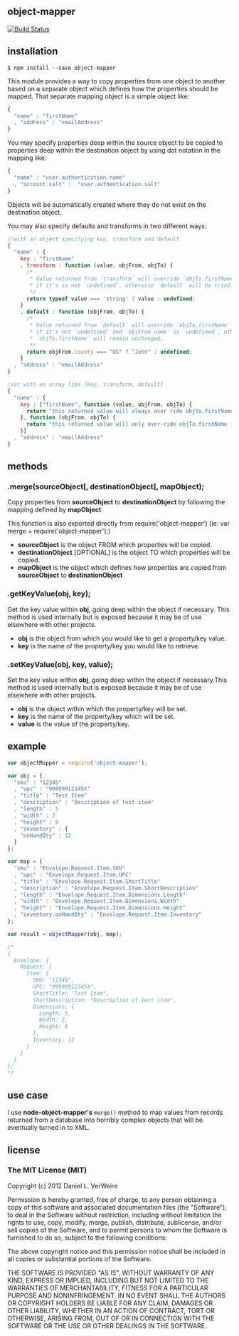 object-mapper
------------------

[![Build Status](https://travis-ci.org/wankdanker/node-object-mapper.svg)](https://travis-ci.org/wankdanker/node-object-mapper)

installation
------------------
```shell
$ npm install --save object-mapper
```

This module provides a way to copy properties from one object to another based
on a separate object which defines how the properties should be mapped. That
separate mapping object is a simple object like:

```javascript
{
  "name" : "firstName"
  , "address" : "emailAddress"
}
```

You may specify properties deep within the source object to be copied to
properties deep within the destination object by using dot notation in the
mapping like:

```javascript
{
  "name" : "user.authentication.name"
  , "account.salt" :  "user.authentication.salt"
}
```

Objects will be automatically created where they do not exist on the destination
object.

You may also specify defaults and transforms in two different ways:

```javascript
//with an object specifying key, transform and default
{
  "name" : {
    key : "firstName"
    , transform : function (value, objFrom, objTo) {
      /*
       * Value returned from `transform` will override `objTo.firstName` only
       * if it's is not `undefined`, otherwise `default` will be tried.
       */
      return typeof value === 'string' ? value : undefined;
    }
    , default : function (objFrom, objTo) {
      /*
       * Value returned from `default` will override `objTo.firstName` only
       * if it's not `undefined` and `objFrom.name` is `undefined`, otherwise
       * `objTo.firstName` will remain unchanged.
       */
      return objFrom.county === "US" ? "John" : undefined;
    }
  , "address" : "emailAddress"
}

//or with an array like [key, transform, default]
{
  "name" : {
    key : ["firstName", function (value, objFrom, objTo) {
      return "this returned value will always over ride objTo.firstName";
    }, function (objFrom, objTo) {
      return "this returned value will only over-ride objTo.firstName if objFrom.name is null or undefined";
    }]
  , "address" : "emailAddress"
}
```




methods
------------

### .merge(sourceObject[, destinationObject], mapObject);

Copy properties from **sourceObject** to **destinationObject** by following the
mapping defined by **mapObject**

This function is also exported directly from require('object-mapper') (ie: var merge = require('object-mapper');)

 - **sourceObject** is the object FROM which properties will be copied.
 - **destinationObject** [OPTIONAL] is the object TO which properties will be copied.
 - **mapObject** is the object which defines how properties are copied from
**sourceObject** to **destinationObject**

### .getKeyValue(obj, key);

Get the key value within **obj**, going deep within the object if necessary.
This method is used internally but is exposed because it may be of use elsewhere
with other projects.

 - **obj** is the object from which you would like to get a property/key value.
 - **key** is the name of the property/key you would like to retrieve.

### .setKeyValue(obj, key, value);

Set the key value within **obj**, going deep within the object if necessary.This
method is used internally but is exposed because it may be of use elsewhere with
other projects.

 - **obj** is the object within which the property/key will be set.
 - **key** is the name of the property/key which will be set.
 - **value** is the value of the property/key.

example
------------

```javascript
var objectMapper = require('object-mapper');

var obj = {
  "sku" : "12345"
  , "upc" : "99999912345X"
  , "title" : "Test Item"
  , "description" : "Description of test item"
  , "length" : 5
  , "width" : 2
  , "height" : 8
  , "inventory" : {
    "onHandQty" : 12
  }
};

var map = {
  "sku" : "Envelope.Request.Item.SKU"
  , "upc" : "Envelope.Request.Item.UPC"
  , "title" : "Envelope.Request.Item.ShortTitle"
  , "description" : "Envelope.Request.Item.ShortDescription"
  , "length" : "Envelope.Request.Item.Dimensions.Length"
  , "width" : "Envelope.Request.Item.Dimensions.Width"
  , "height" : "Envelope.Request.Item.Dimensions.Height"
  , "inventory.onHandQty" : "Envelope.Request.Item.Inventory"
};

var result = objectMapper(obj, map);

/*
{
  Envelope: {
    Request: {
      Item: {
        SKU: "12345",
        UPC: "99999912345X",
        ShortTitle: "Test Item",
        ShortDescription: "Description of test item",
        Dimensions: {
          Length: 5,
          Width: 2,
          Height: 8
        },
        Inventory: 12
      }
    }
  }
};
*/
```

use case
-------------

I use **node-object-mapper's** `merge()` method to map values from records
returned from a database into horribly complex objects that will be eventually
turned in to XML.


license
----------

### The MIT License (MIT)


Copyright (c) 2012 Daniel L. VerWeire

Permission is hereby granted, free of charge, to any person obtaining
a copy of this software and associated documentation files (the
"Software"), to deal in the Software without restriction, including
without limitation the rights to use, copy, modify, merge, publish,
distribute, sublicense, and/or sell copies of the Software, and to
permit persons to whom the Software is furnished to do so, subject to
the following conditions:

The above copyright notice and this permission notice shall be
included in all copies or substantial portions of the Software.

THE SOFTWARE IS PROVIDED "AS IS", WITHOUT WARRANTY OF ANY KIND,
EXPRESS OR IMPLIED, INCLUDING BUT NOT LIMITED TO THE WARRANTIES OF
MERCHANTABILITY, FITNESS FOR A PARTICULAR PURPOSE AND NONINFRINGEMENT.
IN NO EVENT SHALL THE AUTHORS OR COPYRIGHT HOLDERS BE LIABLE FOR ANY
CLAIM, DAMAGES OR OTHER LIABILITY, WHETHER IN AN ACTION OF CONTRACT,
TORT OR OTHERWISE, ARISING FROM, OUT OF OR IN CONNECTION WITH THE
SOFTWARE OR THE USE OR OTHER DEALINGS IN THE SOFTWARE.
